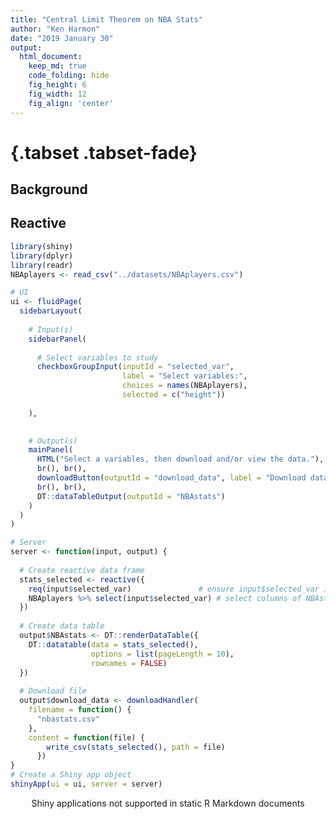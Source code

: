 ```yaml
---
title: "Central Limit Theorem on NBA Stats"
author: "Ken Harmon"
date: "2019 January 30"
output:
  html_document:  
    keep_md: true
    code_folding: hide
    fig_height: 6
    fig_width: 12
    fig_align: 'center'
---
```


# {.tabset .tabset-fade}





## Background

## Reactive


```r
library(shiny)
library(dplyr)
library(readr)
NBAplayers <- read_csv("../datasets/NBAplayers.csv")

# UI
ui <- fluidPage(
  sidebarLayout(
    
    # Input(s)
    sidebarPanel(
      
      # Select variables to study
      checkboxGroupInput(inputId = "selected_var",
                         label = "Select variables:",
                         choices = names(NBAplayers),
                         selected = c("height"))
      
    ),

        
    # Output(s)
    mainPanel(
      HTML("Select a variables, then download and/or view the data."),
      br(), br(),
      downloadButton(outputId = "download_data", label = "Download data"),
      br(), br(),
      DT::dataTableOutput(outputId = "NBAstats")
    )
  )
)

# Server
server <- function(input, output) {
  
  # Create reactive data frame
  stats_selected <- reactive({
    req(input$selected_var)               # ensure input$selected_var is available
    NBAplayers %>% select(input$selected_var) # select columns of NBAstats
  })
  
  # Create data table
  output$NBAstats <- DT::renderDataTable({
    DT::datatable(data = stats_selected(), 
                  options = list(pageLength = 10), 
                  rownames = FALSE)
  })
  
  # Download file
  output$download_data <- downloadHandler(
    filename = function() {
      "nbastats.csv"
    },
    content = function(file) { 
        write_csv(stats_selected(), path = file) 
      })
}
# Create a Shiny app object
shinyApp(ui = ui, server = server)
```

<!--html_preserve--><div style="width: 100% ; height: 400px ; text-align: center; box-sizing: border-box; -moz-box-sizing: border-box; -webkit-box-sizing: border-box;" class="muted well">Shiny applications not supported in static R Markdown documents</div><!--/html_preserve-->

